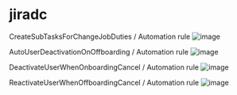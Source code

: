 # jiradc

CreateSubTasksForChangeJobDuties / Automation rule
![image](https://github.com/user-attachments/assets/1814c9f8-43a4-4e48-8f07-f2d0782184d8)

AutoUserDeactivationOnOffboarding / Automation rule
![image](https://github.com/user-attachments/assets/1aafd3a2-3661-4ef7-9773-3a3a49f6ae97)

DeactivateUserWhenOnboardingCancel / Automation rule
![image](https://github.com/user-attachments/assets/f986e394-5877-4b40-8780-51e19795c78e)

ReactivateUserWhenOffboardingCancel / Automation rule
![image](https://github.com/user-attachments/assets/4ff5252d-7007-4fe1-884a-ec6b2b2ce306)

